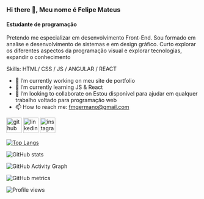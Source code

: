 
### Hi there 👋, Meu nome é Felipe Mateus
#### Estudante de programação
Pretendo me especializar em desenvolvimento Front-End.
Sou formado em analise e desenvolvimento de sistemas e em design gráfico. Curto explorar os diferentes aspectos da programação visual e explorar tecnologias, expandir o conhecimento

Skills: HTML/ CSS / JS / ANGULAR / REACT 

- 🔭 I’m currently working on meu site de portfolio 
- 🌱 I’m currently learning JS & React 
- 👯 I’m looking to collaborate on  Estou disponível para ajudar em qualquer trabalho voltado para programação web 
- 📫 How to reach me: fmgermano@gmail.com 


[<img src='https://cdn.jsdelivr.net/npm/simple-icons@3.0.1/icons/github.svg' alt='github' height='40'>](https://github.com/fmgermano)  [<img src='https://cdn.jsdelivr.net/npm/simple-icons@3.0.1/icons/linkedin.svg' alt='linkedin' height='40'>](https://www.linkedin.com/in/fmgermano8//)  [<img src='https://cdn.jsdelivr.net/npm/simple-icons@3.0.1/icons/instagram.svg' alt='instagram' height='40'>](https://www.instagram.com/fmgermano/)  

[![Top Langs](https://github-readme-stats.vercel.app/api/top-langs/?username=fmgermano)](https://github.com/anuraghazra/github-readme-stats)

![GitHub stats](https://github-readme-stats.vercel.app/api?username=fmgermano&show_icons=true)  

![GitHub Activity Graph](https://activity-graph.herokuapp.com/graph?username=fmgermano)  

![GitHub metrics](https://metrics.lecoq.io/fmgermano)  

![Profile views](https://gpvc.arturio.dev/fmgermano)  
